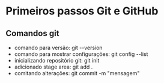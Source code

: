 # Primeiros passos Git e GitHub #

## Comandos git ##

- comando para versão: git --version
- comando para mostrar configurações: git config --list
- inicializando repositório git: git init
- adicionado stage area: git add .
- comitando alterações: git commit -m "mensagem"

